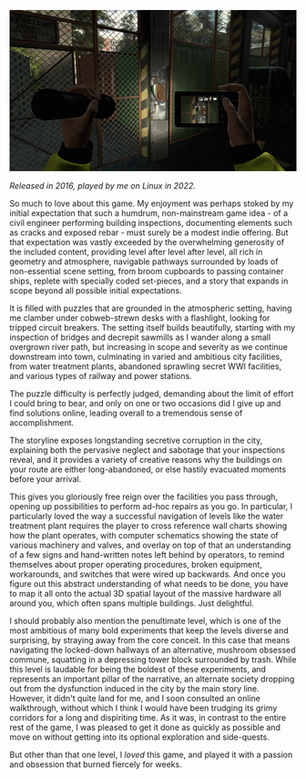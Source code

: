 <!--
.. title: Infra
.. slug: infra
.. date: 2022-08-07 14:43:24 UTC-06:00
.. tags: videogame,geek,pc,media,completed,drugs
-->

![](/files/2024/infra.jpg)

*Released in 2016, played by me on Linux in 2022.*

So much to love about this game. My enjoyment was perhaps stoked by my initial
expectation that such a humdrum, non-mainstream game idea - of a civil engineer
performing building inspections, documenting elements such as cracks and exposed
rebar - must surely be a modest indie offering. But that expectation was vastly
exceeded by the overwhelming generosity of the included content, providing level
after level after level, all rich in geometry and atmosphere, navigable pathways
surrounded by loads of non-essential scene setting, from broom cupboards to
passing container ships, replete with specially coded set-pieces, and a story
that expands in scope beyond all possible initial expectations.

It is filled with puzzles that are grounded in the atmospheric setting, having
me clamber under cobweb-strewn desks with a flashlight, looking for tripped
circuit breakers. The setting itself builds beautifully, starting with my
inspection of bridges and decrepit sawmills as I wander along a small overgrown
river path, but increasing in scope and severity as we continue downstream into
town, culminating in varied and ambitious city facilities, from water treatment
plants, abandoned sprawling secret WWI facilities, and various types of railway
and power stations.

The puzzle difficulty is perfectly judged, demanding about the limit of effort I
could bring to bear, and only on one or two occasions did I give up and find
solutions online, leading overall to a tremendous sense of accomplishment. 

The storyline exposes longstanding secretive corruption in the city, explaining
both the pervasive neglect and sabotage that your inspections reveal, and it
provides a variety of creative reasons why the buildings on your route are
either long-abandoned, or else hastily evacuated moments before your arrival.

This gives you gloriously free reign over the facilities you pass through,
opening up possibilities to perform ad-hoc repairs as you go. In particular, I
particularly loved the way a successful navigation of levels like the water
treatment plant requires the player to cross reference wall charts showing how
the plant operates, with computer schematics showing the state of various
machinery and valves, and overlay on top of that an understanding of a few signs
and hand-written notes left behind by operators, to remind themselves about
proper operating procedures, broken equipment, workarounds, and switches that
were wired up backwards. And once you figure out this abstract understanding of
what needs to be done, you have to map it all onto the actual 3D spatial layout
of the massive hardware all around you, which often spans multiple buildings.
Just delightful.

I should probably also mention the penultimate level, which is one of the most
ambitious of many bold experiments that keep the levels diverse and surprising,
by straying away from the core conceit. In this case that means navigating the
locked-down hallways of an alternative, mushroom obsessed commune, squatting in
a depressing tower block surrounded by trash. While this level is laudable for
being the boldest of these experiments, and represents an important pillar of
the narrative, an alternate society dropping out from the dysfunction induced in
the city by the main story line. However, it didn't quite land for me, and I
soon consulted an online walkthrough, without which I think I would have been
trudging its grimy corridors for a long and dispiriting time. As it was, in
contrast to the entire rest of the game, I was pleased to get it done as quickly
as possible and move on without getting into its optional exploration and
side-quests.

But other than that one level, I *loved* this game, and played it with a passion
and obsession that burned fiercely for weeks.

